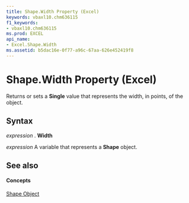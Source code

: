 ```yaml
---
title: Shape.Width Property (Excel)
keywords: vbaxl10.chm636115
f1_keywords:
- vbaxl10.chm636115
ms.prod: EXCEL
api_name:
- Excel.Shape.Width
ms.assetid: b5dac16e-0f77-a96c-67aa-626e452419f8
---
```



# Shape.Width Property (Excel)

Returns or sets a  **Single** value that represents the width, in points, of the object.


## Syntax

 _expression_ . **Width**

 _expression_ A variable that represents a **Shape** object.


## See also


#### Concepts


[Shape Object](shape-object-excel.md)

